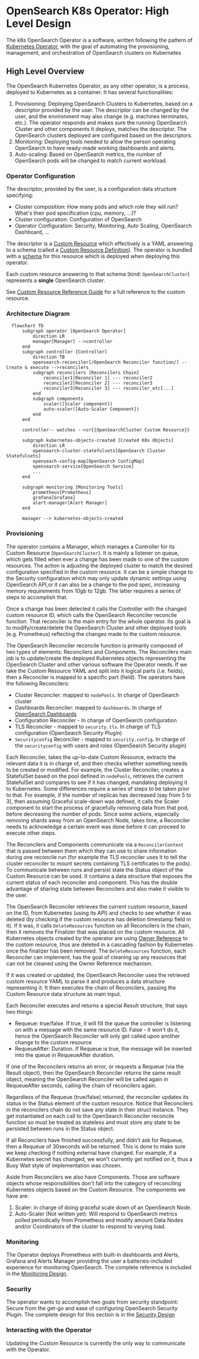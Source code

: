 # OpenSearch K8s Operator: High Level Design
The k8s OpenSearch Operator is a software, written following the pattern of [Kubernetes Operator](https://kubernetes.io/docs/concepts/extend-kubernetes/operator/), with the goal of automating the provisioning, management, and orchestration of OpenSearch clusters on Kubernetes

## High Level Overview
The OpenSearch Kubernetes Operator, as any other operator, is a process, deployed to Kubernetes as a container. It has several functionalities:
1. Provisioning: Deploying OpenSearch Clusters to Kubernetes, based on a descriptor provided by the user. The descriptor can be changed by the user, and the environment may also change (e.g. machines terminates, etc.). The operator responds and makes sure the running OpenSearch Cluster and other components it deploys, matches the descriptor. The OpenSearch clusters deployed are configured based on the descriptors.  
2. Monitoring: Deploying tools needed to allow the person operating OpenSearch to have ready-made working dashboards and alerts.
3. Auto-scaling: Based on OpenSearch metrics, the number of OpenSearch pods will be changed to match current workload.

### Operator Configuration
The descriptor, provided by the user, is a configuration data structure specifying:
* Cluster composition: How many pods and which role they will run? What's their pod specification (cpu, memory, ...)? 
* Cluster configuration: Configuration of OpenSearch
* Operator Configuration: Security, Monitoring, Auto Scaling, OpenSearch Dashboard, ...

The descriptor is a [Custom Resource](https://kubernetes.io/docs/concepts/extend-kubernetes/api-extension/custom-resources/) which effectively is a YAML answering to a schema (called a [Custom Resource Definition](https://kubernetes.io/docs/concepts/extend-kubernetes/api-extension/custom-resources/#customresourcedefinitions)). The operator is bundled with a [schema](../../opensearch-operator/config/crd/bases/opensearch.eliatra.io_opensearchclusters.yaml) for this resource which is deployed when deploying this operator. 

Each custom resource answering to that schema (kind: `OpenSearchCluster`) represents a **single** OpenSearch cluster. 

See [Custom Resource Reference Guide](crd.md) for a full reference to the custom resource.

### Architecture Diagram

```mermaid
  flowchart TD
      subgraph operator [OpenSearch Operator]
          direction LR
          manager[Manager] -->controller
      end
      subgraph controller [Controller]
          direction TB
          opensearch-reconciler[/OpenSearch Reconciler function/] --Create & execute -->reconcilers
          subgraph reconcilers [Reconcilers Chain]
              reconciler1[Reconciler 1] --- reconciler2
              reconciler2[Reconciler 2] --- reconciler3
              reconciler3[Reconciler 3] --- reconciler_etc[...]
          end
          subgraph components
              scaler([Scaler component])
              auto-scaler([Auto-Scaler Component]) 
          end
      end
      
      controller-- watches -->cr{{OpenSearchCluster Custom Resource}}
      
      subgraph kubernetes-objects-created [Created K8s Objects]
          direction LR
          opensearch-cluster-statefulsets[OpenSearch Cluster Statefulsets]
          openseach-config-map[OpenSearch ConfigMap]
          opensearch-service[OpenSearch Service]
          ...
      end    

      subgraph monitoring [Monitoring Tools]
          prometheus[Prometheus]
          grafana[Grafana]
          alert-manager[Alert Manager]
      end
      
      manager --> kubernetes-objects-created
```

### Provisioning 
The operator contains a Manager, which manages a Controller for its Custom Resource (`OpenSearchCluster`). It is mainly a listener on queue, which gets filled when ever a change has been made to one of the custom resources. The action is adjusting the deployed cluster to match the desired configuration specified in the custom resource. It can be a simple change to the Security configuration which may only update dynamic settings using OpenSearch API,or it can also be a change to the pod spec, increasing memory requirements from 10gb to 12gb. The latter requires a series of steps to accomplish that.

Once a change has been detected it calls the Controller with the changed custom resource ID, which calls the OpenSearch Reconciler reconcile function. That reconciler is the main entry for the whole operator. Its goal is to modify/create/delete the OpenSearch Cluster and other deployed tools (e.g. Prometheus) reflecting the changes made to the custom resource. 

The OpenSearch Reconciler reconcile function is primarily composed of two types of elements: Reconcilers and Components. The Reconcilers main job is to update/create the deployed Kubernetes objects representing the OpenSearch Cluster and other various software the Operator needs. If we take the Custom Resource YAML and split into it logical parts (i.e. fields), then a Reconciler is mapped to a specific part (field). The operators have the following Reconcilers:
* Cluster Reconciler: mapped to `nodePools`. In charge of OpenSearch cluster
* Dashboards Reconciler: mapped to `dashboards`. In charge of [OpenSearch Dashboards](https://opensearch.org/docs/latest/dashboards/index/) 
* Configuration Reconciler - In charge of OpenSearch configuration
* TLS Reconciler - mapped to `security.tls`. In charge of TLS configuration (OpenSearch Security Plugin)
* `Securityconfig` Reconciler - mapped to `security.config`. In charge of the `securityconfig` with users and roles (OpenSearch Security plugin)


Each Reconciler, takes the up-to-date Custom Resource, extracts the relevant data it is in charge of, and then checks whether something needs to be created or modified. For example, the Cluster Reconciler, creates a StatefulSet based on the pool defined in `nodePools`, retrieves the current StatefulSet and compares to see if it has changed, mandating deploying it to Kubernetes. Some differences require a series of steps to be taken prior to that. For example, if the number of replicas has decreased (say from 5 to 3), then assuming Graceful scale-down was defined, it calls the Scaler component to start the process of gracefully removing data from that pod, before decreasing the number of pods. Since some actions, especially removing shards away from an OpenSearch Node, takes time, a Reconciler needs to acknowledge a certain event was done before it can proceed to execute other steps.

The Reconcilers and Components communicate via a `ReconcilerContext` that is passed between them which they can use to share information during one reconcile run (for example the TLS reconciler uses it to tell the cluster reconciler to mount secrets containing TLS certificates to the pods). To communicate between runs and persist state the Status object of the Custom Resource can be used. It contains a data structure that exposes the current status of each reconciler and component. This has the double advantage of sharing state between Reconcilers and also make it visible to the user.

The OpenSearch Reconciler retrieves the current custom resource, based on the ID, from Kubernetes (using its API) and checks to see whether it was deleted (by checking if the custom resource has deletion timestamp field in it). If it was, it calls `DeleteResources` function on all Reconcilers in the chain, then it removes the Finalizer that was placed on the custom resource. All Kubernetes objects created by the operator are using [Owner Reference](https://kubernetes.io/blog/2021/05/14/using-finalizers-to-control-deletion/#owner-references) to the custom resource, thus are deleted in a cascading fashion by Kubernetes once the finalizer has been removed. The `DeleteResources` function, each Reconciler can implement, has the goal of cleaning up any resources that can not be cleaned using the Owner Reference mechanism. 

If it was created or updated, the OpenSearch Reconciler uses the retrieved custom resource YAML to parse it and produces a data structure representing it. It then executes the chain of Reconcilers, passing the Custom Resource data structure as main input.

Each Reconciler executes and returns a special Result structure, that says two things:
* Requeue: true/false. If true, it will fill the queue the controller is listening on with a message with the same resource ID. False - it won't do it, hence the OpenSearch Reconciler will only get called upon another change to the custom resource
* RequeueAfter: Duration. If Requeue is true, the message will be inserted into the queue in RequeueAfter duration.

If one of the Reconcilers returns an error, or requests a Requeue (via the Result object), then the OpenSearch Reconciler returns the same result object, meaning the OpenSearch Reconciler will be called again in RequeueAfter seconds, calling the chain of reconcilers again.

Regardless of the Requeue (true/false) returned, the reconciler updates its status in the Status element of the custom resource.
Notice that Reconcilers in the reconcilers chain do not save any state in their struct instance. They get instantiated on each call to the OpenSearch Reconciler reconcile function so must be treated as stateless and must store any state to be persisted between runs in the Status object.

If all Reconcilers have finished successfully, and didn't ask for Requeue, then a Requeue of 30seconds will be returned. This is done to make sure we keep checking if nothing external have changed. For example, if a Kubernetes secret has changed, we won't currently get notified on it, thus a Busy Wait style of implementation was chosen. 

Aside from Reconcilers we also have Components. Those are software objects whose responsibilities don't fall into the category of reconciling Kubernetes objects based on the Custom Resource. The components we have are:
1. Scaler: in charge of doing graceful scale down of an OpenSearch Node.
2. Auto-Scaler (Not written yet): Will respond to OpenSearch metrics polled periodically from Prometheus and modify amount Data Nodes and/or Coordinators of the cluster to respond to varying load.

### Monitoring

The Operator deploys Prometheus with built-in dashboards and Alerts, Grafana and Alerts Manager providing the user a batteries-included experience for monitoring OpenSearch. The complete reference is included in the [Monitoring Design](monitoring.md). 

### Security

The operator wants to accomplish two goals from security standpoint: Secure from the get-go and ease of configuring OpenSearch Security Plugin. The complete design for this section is in the [Security Design](security.md)

### Interacting with the Operator

Updating the Custom Resource is currently the only way to communicate with the Operator. 

